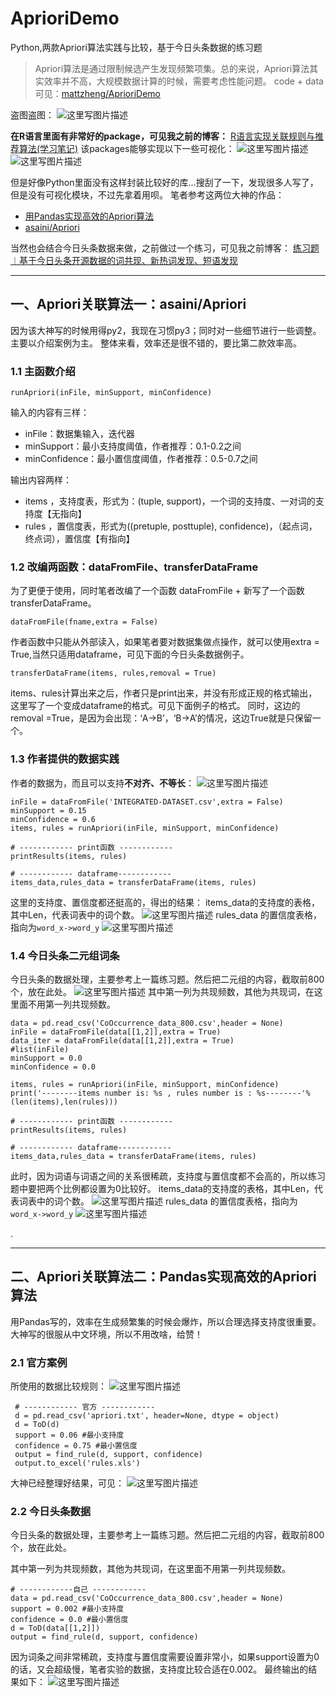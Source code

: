 # AprioriDemo
Python,两款Apriori算法实践与比较，基于今日头条数据的练习题

> Apriori算法是通过限制候选产生发现频繁项集。总的来说，Apriori算法其实效率并不高，大规模数据计算的时候，需要考虑性能问题。
> code + data可见：[mattzheng/AprioriDemo](https://github.com/mattzheng/AprioriDemo)

盗图盗图：
![这里写图片描述](https://img-blog.csdn.net/20180607153342772?watermark/2/text/aHR0cHM6Ly9ibG9nLmNzZG4ubmV0L3NpbmF0XzI2OTE3Mzgz/font/5a6L5L2T/fontsize/400/fill/I0JBQkFCMA==/dissolve/70)


**在R语言里面有非常好的package，可见我之前的博客：**
[R语言实现关联规则与推荐算法(学习笔记)](https://blog.csdn.net/sinat_26917383/article/details/50662709)
该packages能够实现以下一些可视化：
![这里写图片描述](https://img-blog.csdn.net/20160214134002162)
![这里写图片描述](https://img-blog.csdn.net/20160214134006100)

但是好像Python里面没有这样封装比较好的库...搜刮了一下，发现很多人写了，但是没有可视化模块，不过先拿着用呗。
笔者参考这两位大神的作品：

 - [用Pandas实现高效的Apriori算法](https://spaces.ac.cn/archives/3380)
 - [asaini/Apriori](https://github.com/asaini/Apriori)

当然也会结合今日头条数据来做，之前做过一个练习，可见我之前博客：
 [练习题︱基于今日头条开源数据的词共现、新热词发现、短语发现](https://blog.csdn.net/sinat_26917383/article/details/80454736)


----------


## 一、Apriori关联算法一：asaini/Apriori

因为该大神写的时候用得py2，我现在习惯py3；同时对一些细节进行一些调整。主要以介绍案例为主。
整体来看，效率还是很不错的，要比第二款效率高。


### 1.1 主函数介绍

```
runApriori(inFile, minSupport, minConfidence)
```

输入的内容有三样：

 - inFile：数据集输入，迭代器
 - minSupport：最小支持度阈值，作者推荐：0.1-0.2之间
 - minConfidence：最小置信度阈值，作者推荐：0.5-0.7之间

输出内容两样：

 - items ，支持度表，形式为：(tuple, support)，一个词的支持度、一对词的支持度【无指向】
 - rules ，置信度表，形式为((pretuple, posttuple), confidence)，（起点词，终点词），置信度【有指向】


### 1.2 改编两函数：dataFromFile、transferDataFrame
为了更便于使用，同时笔者改编了一个函数 dataFromFile + 新写了一个函数 transferDataFrame。

```
dataFromFile(fname,extra = False)
```
作者函数中只能从外部读入，如果笔者要对数据集做点操作，就可以使用extra  = True,当然只适用dataframe，可见下面的今日头条数据例子。

```
transferDataFrame(items, rules,removal = True)
```
items、rules计算出来之后，作者只是print出来，并没有形成正规的格式输出，这里写了一个变成dataframe的格式。可见下面例子的格式。
同时，这边的removal  =True，是因为会出现：‘A->B’，‘B->A’的情况，这边True就是只保留一个。


### 1.3 作者提供的数据实践
作者的数据为，而且可以支持**不对齐、不等长**：
![这里写图片描述](https://img-blog.csdn.net/20180607154826123?watermark/2/text/aHR0cHM6Ly9ibG9nLmNzZG4ubmV0L3NpbmF0XzI2OTE3Mzgz/font/5a6L5L2T/fontsize/400/fill/I0JBQkFCMA==/dissolve/70)

```
inFile = dataFromFile('INTEGRATED-DATASET.csv',extra = False)
minSupport = 0.15
minConfidence = 0.6
items, rules = runApriori(inFile, minSupport, minConfidence)

# ------------ print函数 ------------
printResults(items, rules)

# ------------ dataframe------------ 
items_data,rules_data = transferDataFrame(items, rules)

```
这里的支持度、置信度都还挺高的，得出的结果：
items_data的支持度的表格，其中Len，代表词表中的词个数。
![这里写图片描述](https://img-blog.csdn.net/20180607160239228?watermark/2/text/aHR0cHM6Ly9ibG9nLmNzZG4ubmV0L3NpbmF0XzI2OTE3Mzgz/font/5a6L5L2T/fontsize/400/fill/I0JBQkFCMA==/dissolve/70)
rules_data 的置信度表格，指向为`word_x->word_y`
![这里写图片描述](https://img-blog.csdn.net/20180607160245194?watermark/2/text/aHR0cHM6Ly9ibG9nLmNzZG4ubmV0L3NpbmF0XzI2OTE3Mzgz/font/5a6L5L2T/fontsize/400/fill/I0JBQkFCMA==/dissolve/70)

### 1.4 今日头条二元组词条
今日头条的数据处理，主要参考上一篇练习题。然后把二元组的内容，截取前800个，放在此处。
![这里写图片描述](https://img-blog.csdn.net/20180607160632869?watermark/2/text/aHR0cHM6Ly9ibG9nLmNzZG4ubmV0L3NpbmF0XzI2OTE3Mzgz/font/5a6L5L2T/fontsize/400/fill/I0JBQkFCMA==/dissolve/70)
其中第一列为共现频数，其他为共现词，在这里面不用第一列共现频数。
```
data = pd.read_csv('CoOccurrence_data_800.csv',header = None)
inFile = dataFromFile(data[[1,2]],extra = True)
data_iter = dataFromFile(data[[1,2]],extra = True)
#list(inFile)
minSupport = 0.0
minConfidence = 0.0

items, rules = runApriori(inFile, minSupport, minConfidence)
print('--------items number is: %s , rules number is : %s--------'%(len(items),len(rules)))

# ------------ print函数 ------------
printResults(items, rules)

# ------------ dataframe------------ 
items_data,rules_data = transferDataFrame(items, rules)
```
此时，因为词语与词语之间的关系很稀疏，支持度与置信度都不会高的，所以练习题中要把两个比例都设置为0比较好。
items_data的支持度的表格，其中Len，代表词表中的词个数。
![这里写图片描述](https://img-blog.csdn.net/20180607160827757?watermark/2/text/aHR0cHM6Ly9ibG9nLmNzZG4ubmV0L3NpbmF0XzI2OTE3Mzgz/font/5a6L5L2T/fontsize/400/fill/I0JBQkFCMA==/dissolve/70)
rules_data 的置信度表格，指向为`word_x->word_y`
![这里写图片描述](https://img-blog.csdn.net/20180607160835393?watermark/2/text/aHR0cHM6Ly9ibG9nLmNzZG4ubmV0L3NpbmF0XzI2OTE3Mzgz/font/5a6L5L2T/fontsize/400/fill/I0JBQkFCMA==/dissolve/70)

.

----------


## 二、Apriori关联算法二：Pandas实现高效的Apriori算法
用Pandas写的，效率在生成频繁集的时候会爆炸，所以合理选择支持度很重要。
大神写的很服从中文环境，所以不用改啥，给赞！

### 2.1 官方案例
所使用的数据比较规则：
![这里写图片描述](https://img-blog.csdn.net/20180607161152614?watermark/2/text/aHR0cHM6Ly9ibG9nLmNzZG4ubmV0L3NpbmF0XzI2OTE3Mzgz/font/5a6L5L2T/fontsize/400/fill/I0JBQkFCMA==/dissolve/70)

```
 # ------------ 官方 ------------
 d = pd.read_csv('apriori.txt', header=None, dtype = object)
 d = ToD(d)
 support = 0.06 #最小支持度
 confidence = 0.75 #最小置信度
 output = find_rule(d, support, confidence)
 output.to_excel('rules.xls')
```
大神已经整理好结果，可见：
![这里写图片描述](https://img-blog.csdn.net/20180607161640197?watermark/2/text/aHR0cHM6Ly9ibG9nLmNzZG4ubmV0L3NpbmF0XzI2OTE3Mzgz/font/5a6L5L2T/fontsize/400/fill/I0JBQkFCMA==/dissolve/70)



### 2.2 今日头条数据

今日头条的数据处理，主要参考上一篇练习题。然后把二元组的内容，截取前800个，放在此处。

其中第一列为共现频数，其他为共现词，在这里面不用第一列共现频数。

```
# ------------自己 ------------
data = pd.read_csv('CoOccurrence_data_800.csv',header = None)
support = 0.002 #最小支持度
confidence = 0.0 #最小置信度
d = ToD(data[[1,2]])
output = find_rule(d, support, confidence)
```
因为词条之间非常稀疏，支持度与置信度需要设置非常小，如果support设置为0的话，又会超级慢，笔者实验的数据，支持度比较合适在0.002。
最终输出的结果如下：
![这里写图片描述](https://img-blog.csdn.net/20180607161704275?watermark/2/text/aHR0cHM6Ly9ibG9nLmNzZG4ubmV0L3NpbmF0XzI2OTE3Mzgz/font/5a6L5L2T/fontsize/400/fill/I0JBQkFCMA==/dissolve/70)



